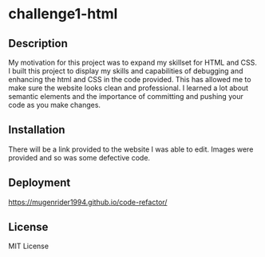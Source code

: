 # challenge1-html


## Description

My motivation for this project was to expand my skillset for HTML and CSS. I built this project to display my skills and capabilities of debugging and enhancing the html and CSS in the code provided. This has allowed me to make sure the website looks clean and professional. I learned a lot about semantic elements and the importance of committing and pushing your code as you make changes.


## Installation

There will be a link provided to the website I was able to edit. Images were provided and so was some defective code.

## Deployment
https://mugenrider1994.github.io/code-refactor/


## License

MIT License
